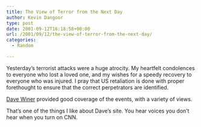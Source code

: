 ```yaml
---
title: The View of Terror from the Next Day
author: Kevin Dangoor
type: post
date: 2001-09-12T16:18:58+00:00
url: /2001/09/12/the-view-of-terror-from-the-next-day/
categories:
  - Random

---
```

Yesterday&#8217;s terrorist attacks were a huge atrocity. My heartfelt condolences to everyone who lost a loved one, and my wishes for a speedy recovery to everyone who was injured. I pray that US retaliation is done with proper forethought to ensure that the correct perpetrators are identified.
  
[Dave Winer][1] provided good coverage of the events, with a variety of views.
  
<!--more-->


  
That&#8217;s one of the things I like about Dave&#8217;s site. You hear voices you don&#8217;t hear when you turn on CNN.

 [1]: http://scriptingnews.userland.com/backissues/2001/09/11